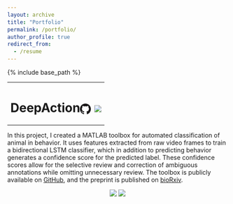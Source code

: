 ```yaml
---
layout: archive
title: "Portfolio"
permalink: /portfolio/
author_profile: true
redirect_from:
  - /resume
---
```


{% include base_path %}

<table cellspacing="0" cellpadding="0" width=100% border="0">
<td>
<div style='float: left; text-align: left'><h1>DeepAction</h1></div>
<div style='float: right; text-align: right'><h1><a href="https://github.com/carlwharris/DeepAction"><img align="center" src="../files/GitHub_logo.png"style="height:25px"></a>&nbsp;<a href="https://www.biorxiv.org/content/10.1101/2022.06.20.496909v1"><img align="center" src="https://www.biorxiv.org/sites/default/files/site_logo/bioRxiv_logo_homepage.png" style="height:25px"></a>
 </h1></div>
</td>
</table>


In this project, I created a MATLAB toolbox for automated classification of animal in behavior. It uses features extracted from raw video frames to train a bidirectional LSTM classifier, which in addition to predicting behavior generates a confidence score for the predicted label. These confidence scores allow for the selective review and correction of ambiguous annotations while omitting unnecessary review. The toolbox is publicly available on <a href="https://github.com/carlwharris/DeepAction">GitHub</a>, and the preprint is published on <a href="https://www.biorxiv.org/content/10.1101/2022.06.20.496909v1">bioRxiv</a>.
  
<p align="center">
<img src="../files/home_cage_182.gif" width="200">
<img src="../files/CRIM13S-1785.gif" width="200">
</p>